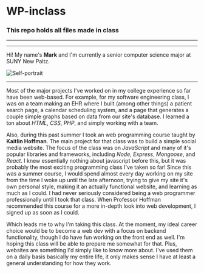 # WP-inclass
### This repo holds all files made in class

---
---

Hi! My name's **Mark** and I'm currently a senior computer science major at SUNY New Paltz. 

![Self-portrait](./Mark.jpg)

---

Most of the major projects I've worked on in my college experience so far have been web-based. For example, for my software engineering class, I was on a team making an EHR where I built (among other things) a patient search page, a calendar scheduling system, and a page that generates a couple simple graphs based on data from our site's database. I learned a ton about *HTML*, *CSS*, *PHP*, and simply working with a team. 

Also, during this past summer I took an web programming course taught by **Kaitlin Hoffman**. The main project for that class was to build a simple social media website. The focus of the class was on *JavaScript* and many of it's popular libraries and frameworks, including *Node*, *Express*, *Mongoose*, and *React*. I knew essentially nothing about javascript before this, but it was probably the most exciting programming class I've taken so far! Since this was a summer course, I would spend almost every day working on my site from the time I woke up until the late afternoon, trying to give my site it's own personal style, making it an actually functional website, and learning as much as I could. I had never seriously considered being a web programmer professionally until I took that class. When Professor Hoffman recommended this course for a more in-depth look into web development, I signed up as soon as I could.

Which leads me to why I'm taking this class. At the moment, my ideal career choice would be to become a web dev with a focus on backend functionality, though I do have fun working on the front end as well. I'm hoping this class will be able to prepare me somewhat for that. Plus, websites are something I'd simply like to know more about. I've used them on a daily basis basically my entire life, it only makes sense I have at least a general understanding for how they work. 
